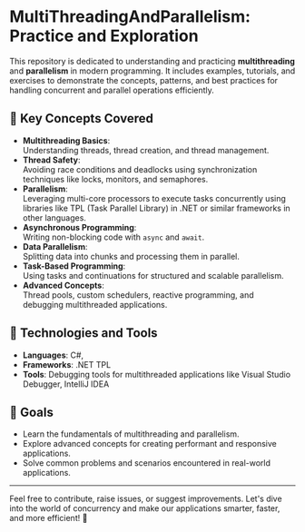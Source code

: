 # MultiThreadingAndParallelism: Practice and Exploration  

This repository is dedicated to understanding and practicing **multithreading** and **parallelism** in modern programming. It includes examples, tutorials, and exercises to demonstrate the concepts, patterns, and best practices for handling concurrent and parallel operations efficiently.  

## 🌟 Key Concepts Covered  
- **Multithreading Basics**:  
  Understanding threads, thread creation, and thread management.  
- **Thread Safety**:  
  Avoiding race conditions and deadlocks using synchronization techniques like locks, monitors, and semaphores.  
- **Parallelism**:  
  Leveraging multi-core processors to execute tasks concurrently using libraries like TPL (Task Parallel Library) in .NET or similar frameworks in other languages.  
- **Asynchronous Programming**:  
  Writing non-blocking code with `async` and `await`.  
- **Data Parallelism**:  
  Splitting data into chunks and processing them in parallel.  
- **Task-Based Programming**:  
  Using tasks and continuations for structured and scalable parallelism.  
- **Advanced Concepts**:  
  Thread pools, custom schedulers, reactive programming, and debugging multithreaded applications.  

## 🔧 Technologies and Tools  
- **Languages**: C#,   
- **Frameworks**: .NET TPL
- **Tools**: Debugging tools for multithreaded applications like Visual Studio Debugger, IntelliJ IDEA

## 🎯 Goals  
- Learn the fundamentals of multithreading and parallelism.  
- Explore advanced concepts for creating performant and responsive applications.  
- Solve common problems and scenarios encountered in real-world applications.  

---

Feel free to contribute, raise issues, or suggest improvements. Let's dive into the world of concurrency and make our applications smarter, faster, and more efficient! 🚀  
